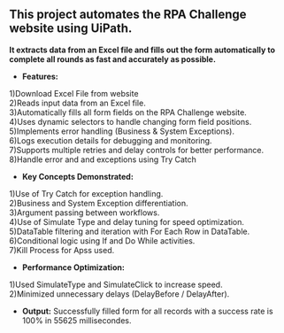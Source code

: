 ## This project automates the RPA Challenge website using UiPath.  
**It extracts data from an Excel file and fills out the form automatically to complete all rounds as fast and accurately as possible.**  

- **Features:**

1)Download Excel File from website  
2)Reads input data from an Excel file.  
3)Automatically fills all form fields on the RPA Challenge website.  
4)Uses dynamic selectors to handle changing form field positions.  
5)Implements error handling (Business & System Exceptions).  
6)Logs execution details for debugging and monitoring.  
7)Supports multiple retries and delay controls for better performance.  
8)Handle error and and exceptions using Try Catch  


- **Key Concepts Demonstrated:**

1)Use of Try Catch for exception handling.  
2)Business and System Exception differentiation.  
3)Argument passing between workflows.  
4)Use of Simulate Type and delay tuning for speed optimization.  
5)DataTable filtering and iteration with For Each Row in DataTable.  
6)Conditional logic using If and Do While activities.  
7)Kill Process for Apss used.  

- **Performance Optimization:**

1)Used SimulateType and SimulateClick to increase speed.  
2)Minimized unnecessary delays (DelayBefore / DelayAfter).  


- **Output:**
Successfully filled form for all records with a success rate is 100% in 55625 millisecondes.  
